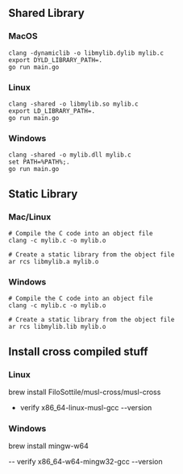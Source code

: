 ## Shared Library

### MacOS

```
clang -dynamiclib -o libmylib.dylib mylib.c
export DYLD_LIBRARY_PATH=.
go run main.go
```

### Linux

```
clang -shared -o libmylib.so mylib.c
export LD_LIBRARY_PATH=.
go run main.go
```

### Windows

```
clang -shared -o mylib.dll mylib.c
set PATH=%PATH%;.
go run main.go
```


## Static Library

### Mac/Linux

```
# Compile the C code into an object file
clang -c mylib.c -o mylib.o

# Create a static library from the object file
ar rcs libmylib.a mylib.o
```

### Windows

```
# Compile the C code into an object file
clang -c mylib.c -o mylib.o

# Create a static library from the object file
ar rcs libmylib.lib mylib.o
```


## Install cross compiled stuff

### Linux
brew install FiloSottile/musl-cross/musl-cross
- verify
x86_64-linux-musl-gcc --version

### Windows 
brew install mingw-w64

-- verify
x86_64-w64-mingw32-gcc --version